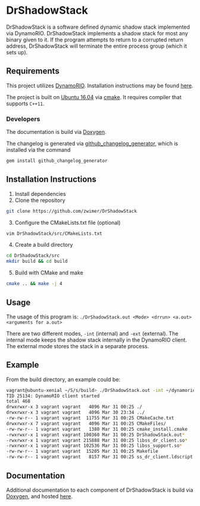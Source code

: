 # DrShadowStack

DrShadowStack is a software defined dynamic shadow stack implemented via DynamoRIO. DrShadowStack implements a shadow stack for most any binary given to it. If the program attempts to return to a corrupted return address, DrShadowStack will terminate the entire process group (which it sets up).

## Requirements

This project utilizes [DynamoRIO](https://github.com/DynamoRIO/dynamorio). Installation instructions may be found [here](https://github.com/DynamoRIO/dynamorio/wiki/How-To-Build).

The project is built on [Ubuntu 16.04](http://releases.ubuntu.com/16.04.4/) via [cmake](https://cmake.org/). It requires compiler that supports `C++11`.

### Developers

The documentation is build via [Doxygen](http://www.stack.nl/~dimitri/doxygen/).

The changelog is generated via [github\_changelog\_generator](https://github.com/skywinder/github-changelog-generator), which is installed via the command 
```bash
gem install github_changelog_generator
```

## Installation Instructions

1. Install dependencies
2. Clone the repository
```bash
git clone https://github.com/zwimer/DrShadowStack
```
3. Configure the CMakeLists.txt file (optional)
```bash
vim DrShadowStack/src/CMakeLists.txt
```
4. Create a build directory
```bash
cd DrShadowStack/src
mkdir build && cd build
```
5. Build with CMake and make
```bash
cmake .. && make -j 4
```

## Usage

The usage of this program is: `./DrShadowStack.out <Mode> <drrun> <a.out> <arguments for a.out>`

There are two different modes, `-int` (internal) and `-ext` (external). The internal mode keeps the shadow stack internally in the DynamoRIO client. The external mode stores the stack in a separate process.

## Example

From the build directory, an example could be:
```bash
vagrant@ubuntu-xenial ~/S/s/build> ./DrShadowStack.out -int ~/dynamorio/build/bin64/drrun ls -la
TID 25134: DynamoRIO client started
total 468
drwxrwxr-x 3 vagrant vagrant   4096 Mar 31 00:25 ./
drwxrwxr-x 3 vagrant vagrant   4096 Mar 30 23:34 ../
-rw-rw-r-- 1 vagrant vagrant  11755 Mar 31 00:25 CMakeCache.txt
drwxrwxr-x 7 vagrant vagrant   4096 Mar 31 00:25 CMakeFiles/
-rw-rw-r-- 1 vagrant vagrant   1380 Mar 31 00:25 cmake_install.cmake
-rwxrwxr-x 1 vagrant vagrant 100360 Mar 31 00:25 DrShadowStack.out*
-rwxrwxr-x 1 vagrant vagrant 215888 Mar 31 00:25 libss_dr_client.so*
-rwxrwxr-x 1 vagrant vagrant 102536 Mar 31 00:25 libss_support.so*
-rw-rw-r-- 1 vagrant vagrant  15205 Mar 31 00:25 Makefile
-rw-rw-r-- 1 vagrant vagrant   8157 Mar 31 00:25 ss_dr_client.ldscript
```

## Documentation

Additional documentation to each component of DrShadowStack is build via [Doxygen](http://www.stack.nl/~dimitri/doxygen/), and hosted [here](https://zwimer.com/DrShadowStack).
